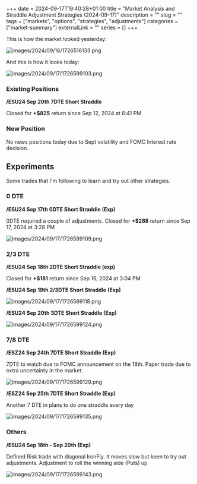 +++
date = 2024-09-17T19:40:28+01:00
title = "Market Analysis and Straddle Adjustment Strategies (2024-09-17)"
description = ""
slug = ""
tags = ["markets", "options", "strategies", "adjustments"]
categories = ["market-summary"]
externalLink = ""
series = []
+++

This is how the market looked yesterday:

![images/2024/09/16/1726516133.png](/images/2024/09/16/1726516133.png)

And this is how it looks today:

![images/2024/09/17/1726599103.png](/images/2024/09/17/1726599103.png)

### Existing Positions

**/ESU24 Sep 20th 7DTE Short Straddle**

Closed for **+$825** return since Sep 12, 2024 at 6:41 PM

### New Position

No news positions today due to Sept volatility and FOMC Interest rate decision.

## Experiments

Some trades that I'm following to learn and try out other strategies.

### 0 DTE

**/ESU24 Sep 17th 0DTE Short Straddle (Exp)**

0DTE required a couple of adjustments.
Closed for **+$288** return since Sep 17, 2024 at 3:28 PM

![images/2024/09/17/1726599109.png](/images/2024/09/17/1726599109.png)

### 2/3 DTE

**/ESU24 Sep 18th 2DTE Short Straddle (exp)**

Closed for **+$181** return since Sep 16, 2024 at 3:04 PM

**/ESU24 Sep 19th 2/3DTE Short Straddle (Exp)**

![images/2024/09/17/1726599118.png](/images/2024/09/17/1726599118.png)

**/ESU24 Sep 20th 3DTE Short Straddle (Exp)**

![images/2024/09/17/1726599124.png](/images/2024/09/17/1726599124.png)

### 7/8 DTE

**/ESZ24 Sep 24th 7DTE Short Straddle (Exp)**

7DTE to watch due to FOMC announcement on the 18th. Paper trade due to extra uncertainty in the market.

![images/2024/09/17/1726599129.png](/images/2024/09/17/1726599129.png)

**/ESZ24 Sep 25th 7DTE Short Straddle (Exp)**

Another 7 DTE in plans to do one straddle every day

![images/2024/09/17/1726599135.png](/images/2024/09/17/1726599135.png)

### Others

**/ESU24 Sep 18th - Sep 20th (Exp)**

Defined Risk trade with diagonal IronFly.
It moves slow but keen to try out adjustments.
Adjustment to roll the winning side (Puts) up

![images/2024/09/17/1726599143.png](/images/2024/09/17/1726599143.png)
